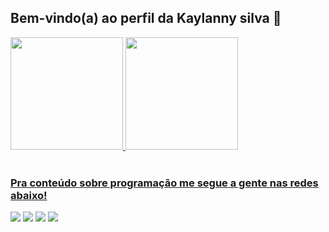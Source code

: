 ## Bem-vindo(a) ao perfil da Kaylanny silva 💖

 <div>
   <a href="https://github.com/kaylanny-silva">
   <img height="180em" src="https://github-readme-stats.vercel.app/api?username=kaylanny-silva&show_icons=true&theme=tokyonight&include_all_commits=true&count_private=true"/>
   <img height="180em" src="https://github-readme-stats.vercel.app/api/top-langs/?username=kaylanny-silva&layout=compact&langs_count=6&theme=tokyonight"/>
</div>
    

 
<br>
 
### Pra conteúdo sobre programação me segue a gente nas redes abaixo!
 
<div> 
  <a  target="_blank"><img src="https://img.shields.io/badge/YouTube-FF0000?style=for-the-badge&logo=youtube&logoColor=white" target="_blank"></a>
  <a  target="_blank"><img src="https://img.shields.io/badge/-Instagram-%23E4405F?style=for-the-badge&logo=instagram&logoColor=white" target="_blank"></a>
 <a  target="_blank"><img src="https://img.shields.io/badge/Discord-7289DA?style=for-the-badge&logo=discord&logoColor=white" target="_blank"></a> 
  <a ><img src="https://img.shields.io/badge/-Gmail-%23333?style=for-the-badge&logo=gmail&logoColor=white" target="_blank"></a>
  <a  target="_blank"><img  target="_blank"></a>
</div>

